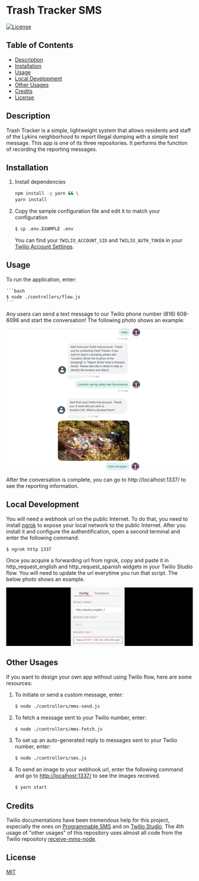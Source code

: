 # Trash Tracker SMS

[![License](https://img.shields.io/badge/License-MIT-brightgreen.svg)](https://opensource.org/licenses/MIT)

## Table of Contents
- [Description](#description)
- [Installation](#installation)
- [Usage](#usage)
- [Local Development](#local-development)
- [Other Usages](#other-usages)
- [Credits](#credits)
- [License](#license)

## Description

Trash Tracker is a simple, lightweight system that allows residents and staff of the Lykins neighborhood to report illegal dumping with a simple text message. This app is one of its three repositories. It performs the function of recording the reporting messages.

## Installation
1. Install dependencies

    ```bash
    npm install -g yarn && \
    yarn install
    ```

2. Copy the sample configuration file and edit it to match your configuration

   ```bash
   $ cp .env.EXAMPLE .env
   ```
   You can find your `TWILIO_ACCOUNT_SID` and `TWILIO_AUTH_TOKEN` in your [Twilio Account Settings](https://www.twilio.com/console).

## Usage
To run the application, enter:

    ```bash
    $ node ./controllers/flow.js
    ```

Any users can send a text message to our Twilio phone number (816) 608-6096 and start the conversation! The following photo shows an example:

![Example of text communication](./public/images/example_text_communication.jpg)

After the conversation is complete, you can go to http://localhost:1337/ to see the reporting information.

## Local Development

You will need a webhook url on the public Internet. To do that, you need to install [ngrok](https://ngrok.com/download) to expose your local network to the public Internet. After you install it and configure the authentification, open a second terminal and enter the following command:

```bash
$ ngrok http 1337
```

Once you acquire a forwarding url from ngrok, copy and paste it in http_request_english and http_request_spanish widgets in your Twilio Studio flow. You will need to update the url everytime you run that script. The below photo shows an example.

![Example of http_request widget](./public/images/example_http_request_widget.png)

## Other Usages

If you want to design your own app without using Twilio flow, here are some resources: 
1. To initiate or send a custom message, enter:
    ```bash
    $ node ./controllers/mms-send.js
    ```
2. To fetch a message sent to your Twilio number, enter:
    ```bash
    $ node ./controllers/mms-fetch.js
    ```
3. To set up an auto-generated reply to messages sent to your Twilio number, enter: 
    ```bash
    $ node ./controllers/sms.js
    ```
4. To send an image to your webhook url, enter the following command and go to [http://localhost:1337/](http://localhost:1337/) to see the images received.

    ```bash
    $ yarn start
    ```

## Credits
Twilio documentations have been tremendous help for this project, especially the ones on [Programmable SMS](https://www.twilio.com/docs/sms/quickstart/node#sign-up-for-twilio-and-get-a-twilio-phone-number) and on [Twilio Studio](https://www.twilio.com/docs/studio/user-guide/get-started). The 4th usage of "other usages" of this repository uses almost all code from the Twilio repository [receive-mms-node](https://github.com/TwilioDevEd/receive-mms-node).

## License

[MIT](https://opensource.org/licenses/MIT)
